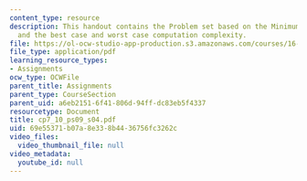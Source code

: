 ```yaml
---
content_type: resource
description: This handout contains the Problem set based on the Minimum Spanning Tree
  and the best case and worst case computation complexity.
file: https://ol-ocw-studio-app-production.s3.amazonaws.com/courses/16-01-unified-engineering-i-ii-iii-iv-fall-2005-spring-2006/69e55371b07a8e338b4436756fc3262c_cp7_10_ps09_s04.pdf
file_type: application/pdf
learning_resource_types:
- Assignments
ocw_type: OCWFile
parent_title: Assignments
parent_type: CourseSection
parent_uid: a6eb2151-6f41-806d-94ff-dc83eb5f4337
resourcetype: Document
title: cp7_10_ps09_s04.pdf
uid: 69e55371-b07a-8e33-8b44-36756fc3262c
video_files:
  video_thumbnail_file: null
video_metadata:
  youtube_id: null
---
```

